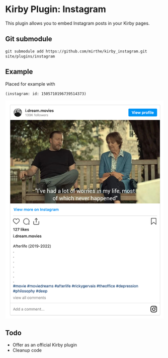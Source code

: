 # Kirby Plugin: Instagram

This plugin allows you to embed Instagram posts in your Kirby pages.

## Git submodule

```
git submodule add https://github.com/mirthe/kirby_instagram.git site/plugins/instagram
```

## Example 

Placed for example with 

    (instagram: id: 1505710196739514373)

<img src="example.png" alt="Example of usage">

## Todo

- Offer as an official Kirby plugin
- Cleanup code
